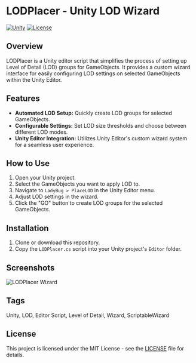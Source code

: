 # LODPlacer - Unity LOD Wizard

[![Unity](https://img.shields.io/badge/Unity-2019.4%2B-blue.svg)](https://unity3d.com/)
[![License](https://img.shields.io/badge/license-MIT-green.svg)](LICENSE)

## Overview

LODPlacer is a Unity editor script that simplifies the process of setting up Level of Detail (LOD) groups for GameObjects. It provides a custom wizard interface for easily configuring LOD settings on selected GameObjects within the Unity Editor.

## Features

- **Automated LOD Setup:** Quickly create LOD groups for selected GameObjects.
- **Configurable Settings:** Set LOD size thresholds and choose between different LOD modes.
- **Unity Editor Integration:** Utilizes Unity Editor's custom wizard system for a seamless user experience.

## How to Use

1. Open your Unity project.
2. Select the GameObjects you want to apply LOD to.
3. Navigate to `LadyBug > PlaceLOD` in the Unity Editor menu.
4. Adjust LOD settings in the wizard.
5. Click the "GO" button to create LOD groups for the selected GameObjects.

## Installation

1. Clone or download this repository.
2. Copy the `LODPlacer.cs` script into your Unity project's `Editor` folder.

## Screenshots

![LODPlacer Wizard](Screenshots/LODPlacer_Wizard.png)

## Tags

Unity, LOD, Editor Script, Level of Detail, Wizard, ScriptableWizard

## License

This project is licensed under the MIT License - see the [LICENSE](LICENSE) file for details.

 
